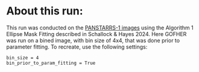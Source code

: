 # About this run:

This run was conducted on the [PANSTARRS-1 images](https://github.com/cora-schallock/spin-parity-catalog-data) using the Algorithm 1 Ellipse Mask Fitting described in Schallock & Hayes 2024. Here GOFHER was run on a bined image, with bin size of 4x4, that was done prior to parameter fitting. To recreate, use the following settings:

    bin_size = 4 
    bin_prior_to_param_fitting = True